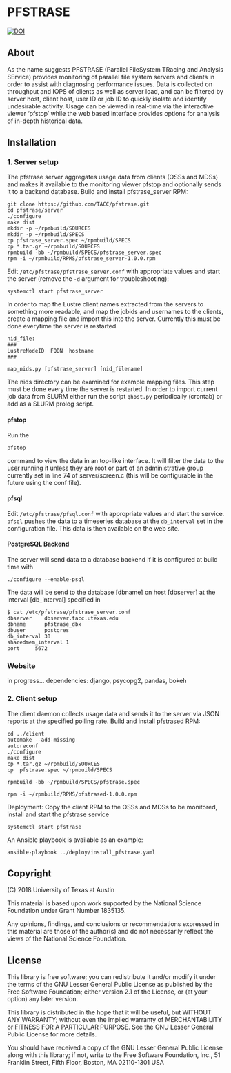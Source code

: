 # PFSTRASE

[![DOI](https://zenodo.org/badge/158410235.svg)](https://zenodo.org/badge/latestdoi/158410235)


## About
As the name suggests PFSTRASE (Parallel FileSystem TRacing and Analysis SErvice) provides monitoring of parallel file system servers and clients in order to assist with diagnosing performance issues. Data is collected on throughput and IOPS of clients as well as server load, and can be filtered by server host, client host, user ID or job ID to quickly isolate and identify undesirable activity. Usage can be viewed in real-time via the interactive viewer ‘pfstop’ while the web based interface provides options for analysis of in-depth historical data.

## Installation
### 1. Server setup
The pfstrase server aggregates usage data from clients (OSSs and MDSs) and makes it available to the monitoring viewer pfstop and optionally sends it to a backend database.
Build and install pfstrase_server RPM:
```
git clone https://github.com/TACC/pfstrase.git 
cd pfstrase/server
./configure
make dist
mkdir -p ~/rpmbuild/SOURCES
mkdir -p ~/rpmbuild/SPECS
cp pfstrase_server.spec ~/rpmbuild/SPECS
cp *.tar.gz ~/rpmbuild/SOURCES
rpmbuild -bb ~/rpmbuild/SPECS/pfstrase_server.spec
rpm -i ~/rpmbuild/RPMS/pfstrase_server-1.0.0.rpm
```
Edit `/etc/pfstrase/pfstrase_server.conf` with appropriate values and start the server (remove the `-d` argument for troubleshooting):
```
systemctl start pfstrase_server
```
In order to map the Lustre client names extracted from the servers to something more readable, and map the jobids and usernames to the clients, create a mapping file and import this into the server. Currently this must be done everytime the server is restarted.
```
nid_file:
###
LustreNodeID  FQDN  hostname 
###

map_nids.py [pfstrase_server] [nid_filename]
```
The nids directory can be examined for example mapping files. This step must be done every time the server is restarted.
In order to import current job data from SLURM either run the script `qhost.py` periodically (crontab) or add as a SLURM prolog script.

#### pfstop
Run the 
```
pfstop
```
command to view the data in an top-like interface. It will filter the data to the user running it unless they are root or part of an administrative group
currently set in line 74 of server/screen.c (this will be configurable in the future using the conf file).

#### pfsql
Edit `/etc/pfstrase/pfsql.conf` with appropriate values and start the service. `pfsql` pushes the data to a timeseries database at the `db_interval` set in the configuration file. This data is then available on the web site. 


#### PostgreSQL Backend
The server will send data to a database backend if it is configured at build time with
```
./configure --enable-psql
```
The data will be send to the database [dbname] on host [dbserver] at the interval [db_interval] specified in
```
$ cat /etc/pfstrase/pfstrase_server.conf
dbserver    dbserver.tacc.utexas.edu
dbname      pfstrase_dbx
dbuser      postgres
db_interval 30
sharedmem_interval 1
port     5672
```
### Website

in progress...
dependencies: django, psycopg2, pandas, bokeh

### 2. Client setup
The client daemon collects usage data and sends it to the server via JSON reports at the specified polling rate.
Build and install pfstrased RPM:
```
cd ../client
automake --add-missing
autoreconf
./configure
make dist
cp *.tar.gz ~/rpmbuild/SOURCES
cp  pfstrase.spec ~/rpmbuild/SPECS

rpmbuild -bb ~/rpmbuild/SPECS/pfstrase.spec 

rpm -i ~/rpmbuild/RPMS/pfstrased-1.0.0.rpm
```
Deployment:
Copy the client RPM to the OSSs and MDSs to be monitored, install and start the pfstrase service
```
systemctl start pfstrase
```

An Ansible playbook is available as an example:
```
ansible-playbook ../deploy/install_pfstrase.yaml
```

## Copyright
(C) 2018 University of Texas at Austin

This material is based upon work supported by the National Science Foundation under Grant Number 1835135.

Any opinions, findings, and conclusions or recommendations expressed in this material are those of the author(s) and do not necessarily reflect the views of the National Science Foundation.

## License
This library is free software; you can redistribute it and/or modify it under the terms of the GNU Lesser General Public License as published by the Free Software Foundation; either version 2.1 of the License, or (at your option) any later version.

This library is distributed in the hope that it will be useful, but WITHOUT ANY WARRANTY; without even the implied warranty of MERCHANTABILITY or FITNESS FOR A PARTICULAR PURPOSE. See the GNU Lesser General Public License for more details.

You should have received a copy of the GNU Lesser General Public License along with this library; if not, write to the Free Software Foundation, Inc., 51 Franklin Street, Fifth Floor, Boston, MA 02110-1301 USA

